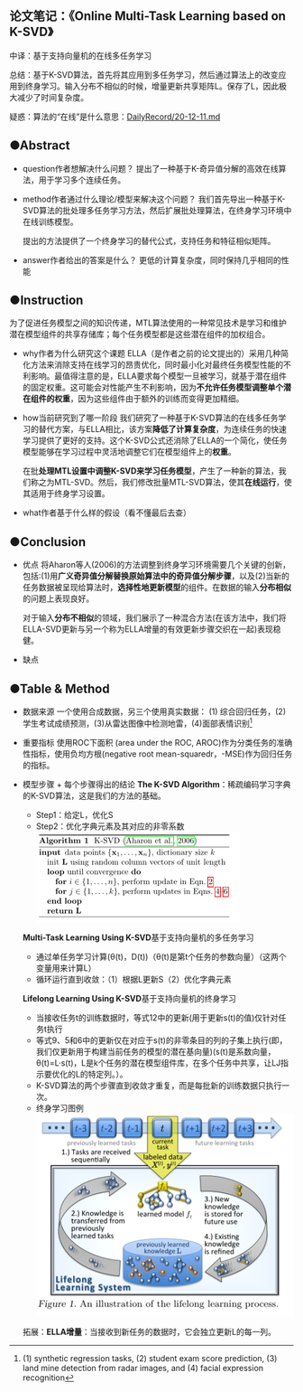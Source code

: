 ##  论文笔记：《Online Multi-Task Learning based on K-SVD》
中译：基于支持向量机的在线多任务学习

总结：基于K-SVD算法，首先将其应用到多任务学习，然后通过算法上的改变应用到终身学习。输入分布不相似的时候，增量更新共享矩阵L。保存了L，因此极大减少了时间复杂度。

疑惑：算法的“在线”是什么意思：[DailyRecord/20-12-11.md](https://github.com/Sneexy/WorkSpace/blob/6e66af1ec3cd61560888162babe601a1815807a5/DailyRecord/20-12-11.md)

## ●Abstract

-   question作者想解决什么问题？
    提出了一种基于K-奇异值分解的高效在线算法，用于学习多个连续任务。
-   method作者通过什么理论/模型来解决这个问题？
    我们首先导出一种基于K-SVD算法的批处理多任务学习方法，然后扩展批处理算法，在终身学习环境中在线训练模型。

	提出的方法提供了一个终身学习的替代公式，支持任务和特征相似矩阵。
-   answer作者给出的答案是什么？
    更低的计算复杂度，同时保持几乎相同的性能
    

## ●Instruction
为了促进任务模型之间的知识传递，MTL算法使用的一种常见技术是学习和维护潜在模型组件的共享存储库；每个任务模型都是这些潜在组件的加权组合。
-   why作者为什么研究这个课题
    ELLA（是作者之前的论文提出的）采用几种简化方法来消除支持在线学习的昂贵优化，同时最小化对最终任务模型性能的不利影响。最值得注意的是，ELLA要求每个模型一旦被学习，就基于潜在组件的固定权重。这可能会对性能产生不利影响，因为**不允许任务模型调整单个潜在组件的权重**，因为这些组件由于额外的训练而变得更加精细。
    [^碎碎念]:（好家伙，在以前的Conclusion写这些缺点了吗，自我批判呀）
-   how当前研究到了哪一阶段
    我们研究了一种基于K-SVD算法的在线多任务学习的替代方案，与ELLA相比，该方案**降低了计算复杂度**，为连续任务的快速学习提供了更好的支持。这个K-SVD公式还消除了ELLA的一个简化，使任务模型能够在学习过程中灵活地调整它们在模型组件上的**权重**。

	在批**处理MTL设置中调整K-SVD来学习任务模型**，产生了一种新的算法，我们称之为MTL-SVD。然后，我们修改批量MTL-SVD算法，使其**在线运行**，使其适用于终身学习设置。
-   what作者基于什么样的假设（看不懂最后去查）
    

## ●Conclusion

-   优点
    将Aharon等人(2006)的方法调整到终身学习环境需要几个关键的创新，包括:(1)用**广义奇异值分解替换原始算法中的奇异值分解步骤**，以及(2)当新的任务数据被呈现给算法时，**选择性地更新模型**的组件。在数据的输入**分布相似**的问题上表现良好。

	对于输入**分布不相似**的领域，我们展示了一种混合方法(在该方法中，我们将ELLA-SVD更新与另一个称为ELLA增量的有效更新步骤交织在一起)表现稳健。
-   缺点
    

## ●Table & Method

-   数据来源
    一个使用合成数据，另三个使用真实数据： (1) 综合回归任务，(2)学生考试成绩预测，(3)从雷达图像中检测地雷，(4)面部表情识别[^译]

	[^译]: (1) synthetic regression tasks, (2) student exam score prediction, (3) land mine detection from radar images, and (4) facial expression recognition
-   重要指标
    使用ROC下面积 (area under the ROC, AROC)作为分类任务的准确性指标，使用负均方根(negative root mean-squaredr，-MSE)作为回归任务的指标。
-   模型步骤 + 每个步骤得出的结论
	**The K-SVD Algorithm**：稀疏编码学习字典的K-SVD算法，这是我们的方法的基础。
	- Step1：给定L，优化S
	- Step2：优化字典元素及其对应的非零系数![](Online%20Multi-Task%20Learning%20based%20on%20K-SVD%E5%9F%BA%E4%BA%8E%E6%94%AF%E6%8C%81%E5%90%91%E9%87%8F%E6%9C%BA%E7%9A%84%E5%9C%A8%E7%BA%BF%E5%A4%9A%E4%BB%BB%E5%8A%A1%E5%AD%A6%E4%B9%A0_md_files/image1.png?v=1&type=image)
	
	**Multi-Task Learning Using K-SVD**基于支持向量机的多任务学习
	- 通过单任务学习计算(θ(t)，D(t))（θ(t)是第t个任务的参数向量）（这两个变量用来计算L）
	- 循环运行直到收敛：（1）根据L更新S（2）优化字典元素
	
	**Lifelong Learning Using K-SVD**基于支持向量机的终身学习
	- 当接收任务t的训练数据时，等式12中的更新(用于更新s(t)的值)仅针对任务t执行
	- 等式9、5和6中的更新仅在对应于s(t)的非零条目的列的子集上执行(即，我们仅更新用于构建当前任务的模型的潜在基向量)(s(t)是系数向量，θ(t)=L·s(t)，L是k个任务的潜在模型组件库，在多个任务中共享，让LJ指示要优化的L的特定列。）。
	- K-SVD算法的两个步骤直到收敛才重复，而是每批新的训练数据只执行一次。
	- 终身学习图例![](Online%20Multi-Task%20Learning%20based%20on%20K-SVD%E5%9F%BA%E4%BA%8E%E6%94%AF%E6%8C%81%E5%90%91%E9%87%8F%E6%9C%BA%E7%9A%84%E5%9C%A8%E7%BA%BF%E5%A4%9A%E4%BB%BB%E5%8A%A1%E5%AD%A6%E4%B9%A0_md_files/image2.png?v=1&type=image)

	 拓展：**ELLA增量**：当接收到新任务的数据时，它会独立更新L的每一列。
